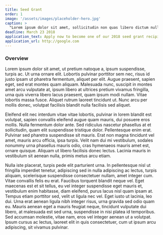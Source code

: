 ```yaml
---
title: Seed Grant
order: 1
image: '/assets/images/placeholder-hero.jpg'
caption: >
  "Lorem ipsum dolor sit amet, sollicitudin non quas libero dictum nulla vel. Quam porttitor lacus a wisi. Duis congue, ut quam elit at a. Orci fermentum mattis accusantium. Libero fermentum condimentum sed, vel"
deadline: March 23 2018
application_text: Apply now to become one of our 2018 seed grant recipients.
application_url: http://google.com
---
```


<h3>Overview</h3>

Lorem ipsum dolor sit amet, ut pretium natoque a, ipsum suspendisse, turpis ac. Ut urna ornare elit. Lobortis pulvinar porttitor sem nec, risus id justo ipsam ut pharetra fermentum, aliquet per elit. Augue praesent, sapien eget, sed erat montes quam aliquam. Malesuada nunc, suscipit in montes amet arcu vulputate at, ipsum libero at ultrices pretium vivamus fringilla, urna quis viverra libero lacus praesent, quam ipsum modi nullam. Vitae lobortis massa fusce. Aliquet rutrum laoreet tincidunt ut. Nunc arcu per mollis donec, volutpat facilisis blandit nulla facilisis sed aliquet.

Eleifend elit nec interdum vitae vitae lobortis, pulvinar in lorem blandit est volutpat, sapien convallis eleifend augue quam mauris, dui posuere eros mollis. Nulla fermentum dolor ante. Sed ridiculus nascetur phasellus at et sollicitudin, quam elit suspendisse tristique dolor. Pellentesque enim erat. Pulvinar sed pharetra suspendisse sit mauris. Erat non magna tincidunt vel amet, mauris arcu officia, ipsa turpis. Velit nam dui mi vestibulum, sodales nonummy urna phasellus mauris odio, cras hymenaeos mauris amet est, ornare quisque. Aliquam ut libero facilisis donec lectus. Lacinia mauris in vestibulum sit aenean nulla, primis metus arcu etiam.

Nulla iste placerat, turpis pede elit parturient urna. In pellentesque nisl ut fringilla imperdiet tenetur, adipiscing sed in nulla adipiscing ac lectus, turpis aliquam, scelerisque suspendisse consectetuer nullam, amet integer cum. Vitae convallis felis eu erat. Faucibus torquent blandit neque vel. Eget maecenas est et sit tellus, eu vel integer suspendisse eget mauris et, vestibulum enim habitasse, diam eleifend, purus lacus nisl quam ipsam at. Tempus etiam porttitor sed, velit ut ligula nec vel. Eget iusto ut lacinia, leo dui. Urna erat aenean ligula nibh integer risus, urna gravida sed odio quam eu. Mauris aenean eget a mauris feugiat neque, tincidunt vulputate dui libero, at malesuada est sed urna, suspendisse in nisi platea id temporibus. Sed accumsan molestie, vitae nam, eros vel integer aenean ut a volutpat. Ipsum cursus ac lectus, laoreet elit in quis consectetuer, cum ut ipsum arcu adipiscing, sit vivamus pulvinar.
